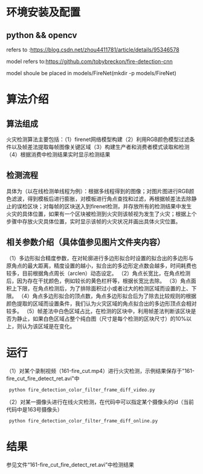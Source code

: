 # 环境安装及配置
## python && opencv
refers to :https://blog.csdn.net/zhou4411781/article/details/95346578

model refers to:https://github.com/tobybreckon/fire-detection-cnn

model shoule be placed in models/FireNet(mkdir -p models/FireNet)

# 算法介绍
## 算法组成

火灾检测算法主要包括：（1）firenet网络模型构建（2）利用RGB颜色模型过滤条件以及帧差法提取每帧图像关键区域（3）构建生产者和消费者模式读取和检测（4）根据消费中检测结果实时显示检测结果

                         

## 检测流程   

具体为（以在线检测单线程为例）：根据多线程得到的图像；对图片图进行RGB颜色滤波，得到模板后进行膨胀，对模板进行角点查找和过滤，再根据帧差法去除静止的误检区块；对每帧的区块送入到firenet检测，并存放所有的检测结果中发生火灾的具体位置，如果有一个区块被检测到火灾则该帧视为发生了火灾；根据上个步骤中存放火灾具体位置，实时显示该帧的火灾状况并画出具体火灾位置。


## 相关参数介绍（具体值参见图片文件夹内容）

（1）多边形拟合精度参数，在对轮廓进行多边形拟合时设置的拟合出的多边形与原角点的最大距离，精度设置的越小，拟合出的多边形定点数会越多，时间耗费也较多，目前根据角点周长（arclen）动态设定。
（2）角点长宽比，在角点检测后，因为存在干扰颜色，例如较长的黄色栏杆等，根据长宽比去除。
（3）角点面积上下限，在角点检测后，为了排除面积过小或者过大的检测区域而设置的上、下限。
（4）角点多边形拟合的顶点数，角点多边形拟合后为了除去比较规则的根据颜色提取的区域而设置条件，我们认为火灾区域的角点拟合出的多边形顶点会相对较多。
（5）帧差法中白色区域占比，在检测的区块中，利用帧差法判断该区块是否为静止，如果白色区域占整个纯白图（尺寸是每个检测的区块尺寸）的10%以上，则认为该区域是在变化。


# 运行

 （1）对某个录制视频（161-fire_cut.mp4）进行火灾检测，示例结果保存于"161-fire_cut_fire_detect_ret.avi"中
 
     python fire_detection_color_filter_frame_diff_video.py
 
 （2）对某一摄像头进行在线火灾检测，在代码中可以指定某个摄像头的id（当前代码中是163号摄像头）

     python fire_detection_color_filter_frame_diff_online.py
# 结果
参见文件“161-fire_cut_fire_detect_ret.avi”中检测结果
